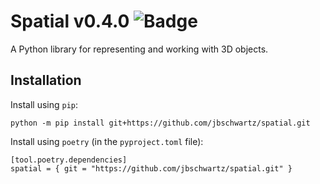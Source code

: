 # Spatial v0.4.0 ![Badge](https://github.com/jbschwartz/spatial/actions/workflows/ci.yml/badge.svg)

A Python library for representing and working with 3D objects.

## Installation

Install using `pip`:

```
python -m pip install git+https://github.com/jbschwartz/spatial.git
```

Install using `poetry` (in the `pyproject.toml` file):

```
[tool.poetry.dependencies]
spatial = { git = "https://github.com/jbschwartz/spatial.git" }
```
